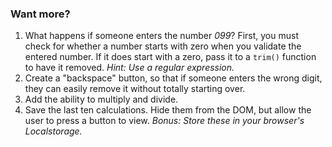### Want more?

1. What happens if someone enters the number *099*? First, you must check for whether a number starts with zero when you validate the entered number. If it does start with a zero, pass it to a `trim()` function to have it removed. *Hint: Use a regular expression.*
1. Create a "backspace" button, so that if someone enters the wrong digit, they can easily remove it without totally starting over.
1. Add the ability to multiply and divide. 
1. Save the last ten calculations. Hide them from the DOM, but allow the user to press a button to view. *Bonus: Store these in your browser's Localstorage.*